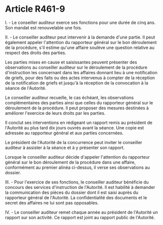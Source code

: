 # Article R461-9

<p>I. - Le conseiller auditeur exerce ses fonctions pour une durée de cinq ans. Son mandat est renouvelable une fois.</p><p>II. - Le conseiller auditeur peut intervenir à la demande d'une partie. Il peut également appeler l'attention du rapporteur général sur le bon déroulement de la procédure, s'il estime qu'une affaire soulève une question relative au respect des droits des parties.</p><p>Les parties mises en cause et saisissantes peuvent présenter des observations au conseiller auditeur sur le déroulement de la procédure d'instruction les concernant dans les affaires donnant lieu à une notification de griefs, pour des faits ou des actes intervenus à compter de la réception de la notification de griefs et jusqu'à la réception de la convocation à la séance de l'Autorité.</p><p>Le conseiller auditeur recueille, le cas échéant, les observations complémentaires des parties ainsi que celles du rapporteur général sur le déroulement de la procédure. Il peut proposer des mesures destinées à améliorer l'exercice de leurs droits par les parties.</p><p>Il conclut ses interventions en rédigeant un rapport remis au président de l'Autorité au plus tard dix jours ouvrés avant la séance. Une copie est adressée au rapporteur général et aux parties concernées.</p><p>Le président de l'Autorité de la concurrence peut inviter le conseiller auditeur à assister à la séance et à y présenter son rapport.</p><p>Lorsque le conseiller auditeur décide d'appeler l'attention du rapporteur général sur le bon déroulement de la procédure dans une affaire, conformément au premier alinéa ci-dessus, il verse ses observations au dossier.</p><p>III. - Pour l'exercice de ses fonctions, le conseiller auditeur bénéficie du concours des services d'instruction de l'Autorité. Il est habilité à demander la communication des pièces du dossier dont il est saisi auprès du rapporteur général de l'Autorité. La confidentialité des documents et le secret des affaires ne lui sont pas opposables.</p><p>IV. - Le conseiller auditeur remet chaque année au président de l'Autorité un rapport sur son activité. Ce rapport est joint au rapport public de l'Autorité.</p>